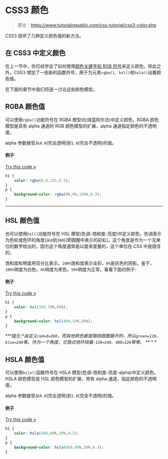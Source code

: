 # CSS3 颜色

> 原文：<https://www.tutorialrepublic.com/css-tutorial/css3-color.php>

CSS3 提供了几种定义颜色值的新方法。

## 在 CSS3 中定义颜色

在上一节中，你已经学会了如何使用[颜色关键字和 RGB 符号](css-color.php)来定义颜色。除此之外，CSS3 增加了一些新的函数符号，用于为元素`rgba()`、`hsl()`和`hsla()`设置颜色值。

在下面的章节中我们将逐一讨论这些颜色模型。

## RGBA 颜色值

可以使用`rgba()`功能符号在 RGBA 模型(红绿蓝阿尔法)中定义颜色。RGBA 颜色模型是具有 alpha 通道的 RGB 颜色模型的扩展，alpha 通道指定颜色的不透明度。

alpha 参数接受从`0.0`(完全透明)到`1.0`(完全不透明)的值。

#### 例子

[Try this code »](../codelab.php?topic=css3&file=rgba-color "Try this code using online Editor")

```css
h1 {
    color: rgba(0,0,255,0.5);
}
p {
    background-color: rgba(0%,0%,100%,0.3);
}
```

* * *

## HSL 颜色值

也可以使用`hsl()`功能符号在 HSL 模型(色调-饱和度-亮度)中定义颜色。色调表示为色轮或色环的角度(从`0`到`360`)(即圆圈中表示的彩虹)。这个角度是作为一个无单位的数字给出的，因为这个角度通常是以度来度量的，这个单位在 CSS 中是隐含的。

饱和度和明度用百分比表示。`100%`饱和度表示全彩，`0%`是灰色的阴影。鉴于，`100%`明度为白色，`0%`明度为黑色，`50%`明度为正常。看看下面的例子:

#### 例子

[Try this code »](../codelab.php?topic=css3&file=hsl-color "Try this code using online Editor")

```css
h1 {
    color: hsl(360,70%,60%);
}
p {
    background-color: hsl(480,50%,80%);
}
```

 ***提示:**由定义`red=0=360`，而其他颜色都是围绕圆圈展开的，所以`green=120`、`blue=240`等。作为一个角度，它隐式地环绕着`-120=240`、`480=120`等等。*  ** * *

## HSLA 颜色值

可以使用`hsla()`函数符号在 HSLA 模型(色调-饱和度-亮度-alpha)中定义颜色。HSLA 颜色模型是 HSL 颜色模型的扩展，带有 alpha 通道，指定颜色的不透明度。

alpha 参数接受从`0.0`(完全透明)到`1.0`(完全不透明)的值。

#### 例子

[Try this code »](../codelab.php?topic=css3&file=hsla-color "Try this code using online Editor")

```css
h1 {
    color: hsla(360,80%,50%,0.5);
}
p {
    background-color: hsla(480,60%,30%,0.3);
}
```

